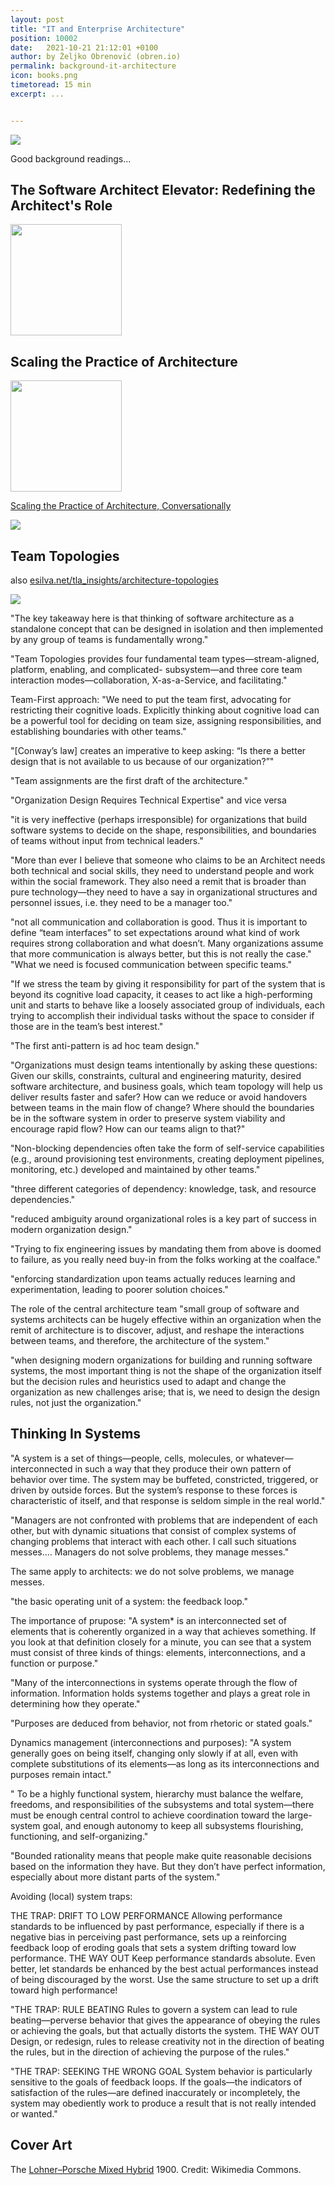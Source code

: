 ```yaml
---
layout: post
title: "IT and Enterprise Architecture"
position: 10002
date:   2021-10-21 21:12:01 +0100
author: by Željko Obrenović (obren.io)
permalink: background-it-architecture
icon: books.png
timetoread: 15 min
excerpt: ...


---
```

![](assets/images/hybrid-vehicles-a-short-history-of-the-alternative-drive_4.jpeg)

Good background readings...

## The Software Architect Elevator: Redefining the Architect's Role

<img src="assets/images/software-architecture-elevator.webp" style="width: 178px">



## Scaling the Practice of Architecture

<img src="assets/images/andrew_harmel-law.png" style="width: 178px">

[Scaling the Practice of Architecture, Conversationally](https://martinfowler.com/articles/scaling-architecture-conversationally.html)


![](assets/images/scaling-architecture-conversationally.png)

## Team Topologies


also [esilva.net/tla_insights/architecture-topologies](https://esilva.net/tla_insights/architecture-topologies)


![](https://esilva.net/assets/team-architecture-topologies.png)

"The key takeaway here is that thinking of software architecture as a standalone concept that can be designed in isolation and then implemented by any group of teams is fundamentally wrong."

"Team Topologies provides four fundamental team types—stream-aligned, platform, enabling, and complicated- subsystem—and three core team interaction modes—collaboration, X-as-a-Service, and facilitating."

Team-First approach: "We need to put the team first, advocating for restricting their cognitive loads. Explicitly thinking about cognitive load can be a powerful tool for deciding on team size, assigning responsibilities, and establishing boundaries with other teams."

"[Conway’s law] creates an imperative to keep asking: “Is there a better design that is not available to us because of our organization?”"

"Team assignments are the first draft of the architecture."

"Organization Design Requires Technical Expertise" and vice versa

"it is very ineffective (perhaps irresponsible) for organizations that build software systems to decide on the shape, responsibilities, and boundaries of teams without input from technical leaders."

"More than ever I believe that someone who claims to be an Architect needs both technical and social skills, they need to understand people and work within the social framework. They also need a remit that is broader than pure technology—they need to have a say in organizational structures and personnel issues, i.e. they need to be a manager too."

"not all communication and collaboration is good. Thus it is important to define “team interfaces” to set expectations around what kind of work requires strong collaboration and what doesn’t. Many organizations assume that more communication is always better, but this is not really the case." "What we need is focused communication between specific teams."

"If we stress the team by giving it responsibility for part of the system that is beyond its cognitive load capacity, it ceases to act like a high-performing unit and starts to behave like a loosely associated group of individuals, each trying to accomplish their individual tasks without the space to consider if those are in the team’s best interest."

"The first anti-pattern is ad hoc team design."

"Organizations must design teams intentionally by asking these questions: Given our skills, constraints, cultural and engineering maturity, desired software architecture, and business goals, which team topology will help us deliver results faster and safer? How can we reduce or avoid handovers between teams in the main flow of change? Where should the boundaries be in the software system in order to preserve system viability and encourage rapid flow? How can our teams align to that?"

"Non-blocking dependencies often take the form of self-service capabilities (e.g., around provisioning test environments, creating deployment pipelines, monitoring, etc.) developed and maintained by other teams."

"three different categories of dependency: knowledge, task, and resource dependencies."

"reduced ambiguity around organizational roles is a key part of success in modern organization design."

"Trying to fix engineering issues by mandating them from above is doomed to failure, as you really need buy-in from the folks working at the coalface."

"enforcing standardization upon teams actually reduces learning and experimentation, leading to poorer solution choices."

The role of the central architecture team "small group of software and systems architects can be hugely effective within an organization when the remit of architecture is to discover, adjust, and reshape the interactions between teams, and therefore, the architecture of the system."

"when designing modern organizations for building and running software systems, the most important thing is not the shape of the organization itself but the decision rules and heuristics used to adapt and change the organization as new challenges arise; that is, we need to design the design rules, not just the organization."

## Thinking In Systems

"A system is a set of things—people, cells, molecules, or whatever—interconnected in such a way that they produce their own pattern of behavior over time. The system may be buffeted, constricted, triggered, or driven by outside forces. But the system’s response to these forces is characteristic of itself, and that response is seldom simple in the real world."

"Managers are not confronted with problems that are independent of each other, but with dynamic situations that consist of complex systems of changing problems that interact with each other. I call such situations messes.... Managers do not solve problems, they manage messes."

The same apply to architects: we do not solve problems, we manage messes.

"the basic operating unit of a system: the feedback loop."

The importance of prupose: "A system* is an interconnected set of elements that is coherently organized in a way that achieves something. If you look at that definition closely for a minute, you can see that a system must consist of three kinds of things: elements, interconnections, and a function or purpose."

"Many of the interconnections in systems operate through the flow of information. Information holds systems together and plays a great role in determining how they operate."

"Purposes are deduced from behavior, not from rhetoric or stated goals."

Dynamics management (interconnections and purposes): "A system generally goes on being itself, changing only slowly if at all, even with complete substitutions of its elements—as long as its interconnections and purposes remain intact."

"
To be a highly functional system, hierarchy must balance the welfare, freedoms, and responsibilities of the subsystems and total system—there must be enough central control to achieve coordination toward the large- system goal, and enough autonomy to keep all subsystems flourishing, functioning, and self-organizing."

"Bounded rationality means that people make quite reasonable decisions based on the information they have. But they don’t have perfect information, especially about more distant parts of the system."

Avoiding (local) system traps:

THE TRAP: DRIFT TO LOW PERFORMANCE Allowing performance standards to be influenced by past performance, especially if there is a negative bias in perceiving past performance, sets up a reinforcing feedback loop of eroding goals that sets a system drifting toward low performance. THE WAY OUT Keep performance standards absolute. Even better, let standards be enhanced by the best actual performances instead of being discouraged by the worst. Use the same structure to set up a drift toward high performance!

"THE TRAP: RULE BEATING Rules to govern a system can lead to rule beating—perverse behavior that gives the appearance of obeying the rules or achieving the goals, but that actually distorts the system. THE WAY OUT Design, or redesign, rules to release creativity not in the direction of beating the rules, but in the direction of achieving the purpose of the rules."

"THE TRAP: SEEKING THE WRONG GOAL System behavior is particularly sensitive to the goals of feedback loops. If the goals—the indicators of satisfaction of the rules—are defined inaccurately or incompletely, the system may obediently work to produce a result that is not really intended or wanted."

## Cover Art

The [Lohner–Porsche Mixed Hybrid](https://en.wikipedia.org/wiki/Lohner%E2%80%93Porsche) 1900. Credit: Wikimedia Commons.
